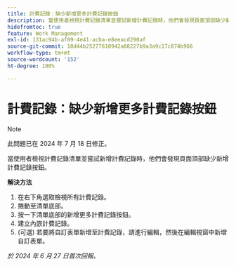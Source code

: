 ```yaml
---
title: 計費記錄：缺少新增更多計費記錄按鈕
description: 當使用者檢視計費記錄清單並嘗試新增計費記錄時，他們會發現頁面頂部缺少新增計費記錄按鈕。
hidefromtoc: true
feature: Work Management
exl-id: 131ac94b-af89-4e41-acba-e8eeacd290af
source-git-commit: 18d44b25277610942a68227b9a3a9c17c874b966
workflow-type: tm+mt
source-wordcount: '152'
ht-degree: 100%

---
```


# 計費記錄：缺少新增更多計費記錄按鈕

>[!NOTE]
>
>此問題已在 2024 年 7 月 18 日修正。

當使用者檢視計費記錄清單並嘗試新增計費記錄時，他們會發現頁面頂部缺少新增計費記錄按鈕。

**解決方法**

1. 在右下角選取檢視所有計費記錄。
1. 捲動至清單底部。
1. 按一下清單底部的新增更多計費記錄按鈕。
1. 建立內嵌計費記錄。
1. (可選) 若要將自訂表單新增至計費記錄，請進行編輯，然後在編輯視窗中新增自訂表單。

_於 2024 年 6 月 27 日首次回報。_
